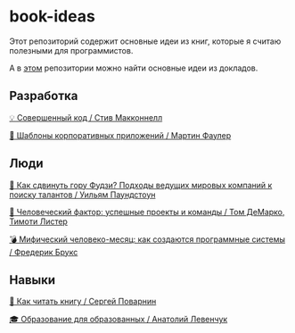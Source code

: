 # book-ideas

Этот репозиторий содержит основные идеи из книг, которые я считаю полезными для программистов.

А в [этом](https://github.com/abtv/talk-ideas) репозитории можно найти основные идеи из докладов.


## Разработка

[💡 Совершенный код / Стив Макконнелл](https://github.com/abtv/book-ideas/blob/master/ideas/code_complete_mcconnell.md)

[🏢 Шаблоны корпоративных приложений / Мартин Фаулер](https://github.com/abtv/book-ideas/blob/master/ideas/patterns_of_enterprise_application_architecture_fowler.md)


## Люди

[🗻 Как сдвинуть гору Фудзи? Подходы ведущих мировых компаний к поиску талантов / Уильям Паундстоун](https://github.com/abtv/book-ideas/blob/master/ideas/how_would_you_move_mount_fuji.md)

[👥 Человеческий фактор: успешные проекты и команды / Том ДеМарко, Тимоти Листер](https://github.com/abtv/book-ideas/blob/master/ideas/peopleware_demarko_lister.md)

[💣 Мифический человеко-месяц: как создаются программные системы / Фредерик Брукс](https://github.com/abtv/book-ideas/blob/master/ideas/mythical_man_month_brooks.md)


## Навыки

[📖 Как читать книгу / Сергей Поварнин](https://github.com/abtv/book-ideas/blob/master/ideas/how_to_read_a_book_povarnin.md)

[‍🎓 Образование для образованных / Анатолий Левенчук](https://github.com/abtv/book-ideas/blob/master/ideas/education_levenchuk.md)
